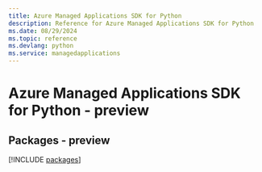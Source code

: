 ```yaml
---
title: Azure Managed Applications SDK for Python
description: Reference for Azure Managed Applications SDK for Python
ms.date: 08/29/2024
ms.topic: reference
ms.devlang: python
ms.service: managedapplications
---
```

# Azure Managed Applications SDK for Python - preview
## Packages - preview
[!INCLUDE [packages](managed-applications-index.md)]